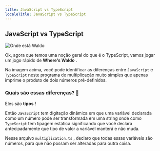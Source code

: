 ```yaml
---
title: JavaScript vs TypeScript
localeTitle: JavaScript vs TypeScript
---
```

## JavaScript vs TypeScript

![Onde está Waldo](https://i.imgur.com/DznuAou.jpg)

Ok, agora que temos uma noção geral do que é o TypeScript, vamos jogar um jogo rápido de **Where's Waldo** .

Na imagem acima, você pode identificar as diferenças entre `JavaScript` e `TypeScript` neste programa de multiplicação muito simples que apenas imprime o produto de dois números pré-definidos.

### Quais são essas diferenças? 🤔️

Eles são **tipos** !

Então `JavaScript` tem digitação dinâmica em que uma variável declarada como um número pode ser transformada em uma string onde como `TypeScript` tem tipagem estática significando que você declara antecipadamente que tipo de valor a variável manterá e não muda.

Nesse arquivo `multiplication.ts` , declaro que todas essas variáveis ​​são números, para que não possam ser alteradas para outra coisa.